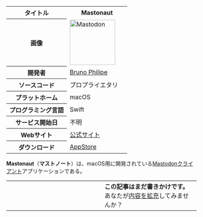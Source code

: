 <div>

<table>
<colgroup>
<col style="width: 50%" />
<col style="width: 50%" />
</colgroup>
<tbody>
<tr class="header">
<th>タイトル</th>
<th>Mastonaut</th>
</tr>

<tr class="odd">
<th>画像</th>
<td><a href="/%E3%83%95%E3%82%A1%E3%82%A4%E3%83%AB:Mastodon_logo.png" title="Mastodon"><img src="/images/thumb/0/00/Mastodon_logo.png/120px-Mastodon_logo.png" srcset="/images/thumb/0/00/Mastodon_logo.png/180px-Mastodon_logo.png 1.5x, /images/0/00/Mastodon_logo.png 2x" width="120" height="120" alt="Mastodon" /></a></td>
</tr>
<tr class="even">
<th scope="row">開発者</th>
<td><a href="https://bruno.ph/" rel="nofollow">Bruno Philipe</a></td>
</tr>
<tr class="odd">
<th scope="row">ソースコード</th>
<td>プロプライエタリ</td>
</tr>
<tr class="even">
<th scope="row">プラットホーム</th>
<td>macOS</td>
</tr>
<tr class="odd">
<th scope="row">プログラミング言語</th>
<td>Swift</td>
</tr>
<tr class="even">
<th scope="row">サービス開始日</th>
<td>不明</td>
</tr>
<tr class="odd">
<th scope="row">Webサイト</th>
<td><a href="https://mastonaut.app" rel="nofollow">公式サイト</a></td>
</tr>
<tr class="even">
<th scope="row">ダウンロード</th>
<td><a href="https://itunes.apple.com/us/app/mastonaut/id1450757574" rel="nofollow">AppStore</a><br />
</td>
</tr>
</tbody>
</table>

  

**Mastonaut**（**マストノート**）は、macOS用に開発されている[Mastodon](/%E3%83%9E%E3%82%B9%E3%83%88%E3%83%89%E3%83%B3 "マストドン")[クライアント](/%E3%82%AF%E3%83%A9%E3%82%A4%E3%82%A2%E3%83%B3%E3%83%88 "クライアント")アプリケーションである。

<table>
<colgroup>
<col style="width: 50%" />
<col style="width: 50%" />
</colgroup>
<tbody>
<tr class="odd">
<td></td>
<td><strong>この記事はまだ書きかけです。</strong>
<div>
あなたが<a href="https://ja.mstdn.wiki/Mastonaut&amp;action=edit" rel="nofollow">内容を拡充</a>してみませんか？
</div></td>
</tr>
</tbody>
</table>

</div>
